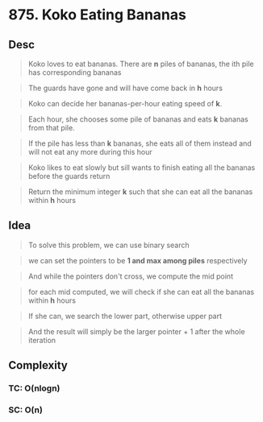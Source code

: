 # 875. Koko Eating Bananas

## Desc

> Koko loves to eat bananas. There are **n** piles of bananas, the ith pile has corresponding bananas

> The guards have gone and will have come back in **h** hours

> Koko can decide her bananas-per-hour eating speed of **k**.

> Each hour, she chooses some pile of bananas and eats **k** bananas from that pile.

> If the pile has less than **k** bananas, she eats all of them instead and will not eat any more during this hour

> Koko likes to eat slowly but sill wants to finish eating all the bananas before the guards return

> Return the minimum integer **k** such that she can eat all the bananas within **h** hours

## Idea

> To solve this problem, we can use binary search

> we can set the pointers to be **1 and max among piles** respectively

> And while the pointers don't cross, we compute the mid point

> for each mid computed, we will check if she can eat all the bananas within **h** hours

> If she can, we search the lower part, otherwise upper part

> And the result will simply be the larger pointer + 1 after the whole iteration

## Complexity

### TC: O(nlogn)

### SC: O(n)


